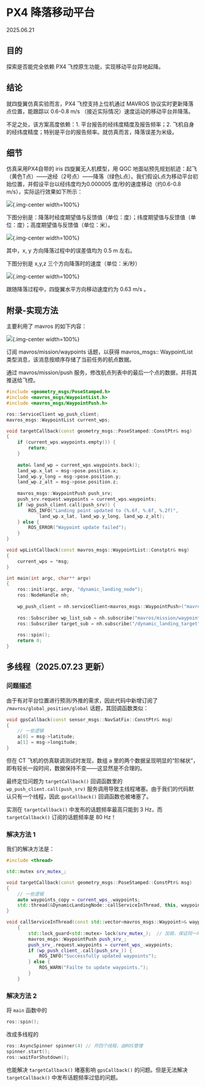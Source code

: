 # PX4 降落移动平台

2025.06.21

## 目的

探索是否能完全依赖 PX4 飞控原生功能，实现移动平台异地起降。

## 结论

就四旋翼仿真实验而言，PX4 飞控支持上位机通过 MAVROS 协议实时更新降落点位置，能跟踪以 0.6-0.8 m/s （接近实际情况）速度运动的移动平台并降落。

不足之处，该方案高度依赖：1. 平台报告的经纬度精度及报告频率；2. 飞机自身的经纬度精度；特别是平台的报告频率。就仿真而言，降落误差为米级。

## 细节

仿真采用PX4自带的 iris 四旋翼无人机模型，用 QGC 地面站预先规划航迹：起飞（黄色T点）——途经（2号点）——降落（绿色L点）。我们假设L点为移动平台初始位置，并假设平台以经纬度均为0.000005 度/秒的速度移动（约0.6-0.8 m/s），实际运行效果如下所示：

![](./PX4降落移动平台.assets/QGC效果.png){.img-center width=100%}

下图分别是：降落时经度期望值与反馈值（单位：度）；纬度期望值与反馈值（单位：度）；高度期望值与反馈值（单位：米）。

![](./PX4降落移动平台.assets/降落时的经纬度和高度.png){.img-center width=100%}

其中，x, y 方向降落过程中的误差值均为 0.5 m 左右。

下图分别是 x,y,z 三个方向降落时的速度（单位：米/秒）

![](./PX4降落移动平台.assets/降落时的速度.png){.img-center width=100%}

跟随降落过程中，四旋翼水平方向移动速度约为 0.63 m/s 。

## 附录-实现方法

主要利用了 mavros 的如下内容：

![](./PX4降落移动平台.assets/mavros截图.png){.img-center width=100%}

订阅 mavros/mission/waypoints 话题，以获得 mavros_msgs:: WaypointList 类型消息，该消息按顺序存储了当前任务的航点数据。

通过 mavros/mission/push 服务，修改航点列表中的最后一个点的数据，并将其推送给飞控。

```cpp
#include <geometry_msgs/PoseStamped.h>
#include <mavros_msgs/WaypointList.h>
#include <mavros_msgs/WaypointPush.h>

ros::ServiceClient wp_push_client;
mavros_msgs::WaypointList current_wps;

void targetCallback(const geometry_msgs::PoseStamped::ConstPtr& msg)
{
	if (current_wps.waypoints.empty()) {
		return;
	}
	
	auto& land_wp = current_wps.waypoints.back();
	land_wp.x_lat = msg->pose.position.x;
	land_wp.y_long = msg->pose.position.y;
	land_wp.z_alt = msg->pose.position.z;
	
	mavros_msgs::WaypointPush push_srv;
	push_srv.request.waypoints = current_wps.waypoints;
	if (wp_push_client.call(push_srv)) {
		ROS_INFO("Landing point updated to (%.6f, %.6f, %.2f)", 
			land_wp.x_lat, land_wp.y_long, land_wp.z_alt);
	} else {
		ROS_ERROR("Waypoint update failed");
	}
}

void wpListCallback(const mavros_msgs::WaypointList::Constptr& msg)
{
	current_wps = *msg;
}

int main(int argc, char** argv)
{
	ros::init(argc, argv, "dynamic_landing_node");
	ros::NodeHandle nh;
	
	wp_push_client = nh.serviceClient<mavros_msgs::WaypointPush>("mavros/mission/push");
	
	ros::Subscriber wp_list_sub = nh.subscribe("mavros/mission/waypoints", 1, wpListCallback);
	ros::Subscriber target_sub = nh.subscribe("/dynamic_landing_target", 10, targetCallback);
	
	ros::spin();
	return 0;
}
```

## 多线程（2025.07.23 更新）

### 问题描述

由于有对平台位置进行预测/外推的需求，因此代码中新增订阅了 `/mavros/global_position/global` 话题，其回调函数类似：

```cpp
void gpsCallback(const sensor_msgs::NavSatFix::ConstPtr& msg)
{
	// 一些逻辑
	a[0] = msg->latitude;
	a[1] = msg->longitude;
}
```

但在 CT 飞机的仿真联调测试时发现，数组 a 里的两个数据呈现明显的“阶梯状”，即有较长一段时间，数据保持不变——这显然是不合理的。

最终定位问题为 `targetCallback()` 回调函数里的 `wp_push_client.call(push_srv)` 服务调用导致主线程堵塞。由于我们的代码默认只有一个线程，因此 `gpsCallback()` 回调函数也被堵塞了。

实测在 `targetCallback()` 中发布的话题频率最高只能到 3 Hz，而 `targetCallback()` 订阅的话题频率是 80 Hz！

### 解决方法 1

我们的解决方法是：

```c++
#include <thread>

std::mutex srv_mutex_;

void targetCallback(const geometry_msgs::PoseStamped::ConstPtr& msg)
{
	// 一些逻辑
    auto waypoints_copy = current_wps_.waypoints;
    std::thread(&DynamicLandingNode::callServiceInThread, this, waypoints_copy).detach(); // 这里用 this 是因为这两个函数都被我们放到了同一个类里
}

void callServiceInThread(const std::vector<mavros_msgs::Waypoint>& waypoints)
    {
        std::lock_guard<std::mutex> lock(srv_mutex_);  // 加锁，保证同一时刻只有一个线程调用服务
        mavros_msgs::WaypointPush push_srv_;
        push_srv_.request.waypoints = current_wps_.waypoints;
        if (wp_push_client_.call(push_srv_)) {
            ROS_INFO("Successfully updated waypoints");
        } else {
            ROS_WARN("Failte to update waypoints.");
        }
    }
```

### 解决方法 2

将 `main` 函数中的

```c++
ros::spin();
```

改成多线程的 

```c++
ros::AsyncSpinner spinner(4) // 开四个线程，由ROS管理
spinner.start();
ros::waitForShutdown();
```

也能解决 `targetCallback()` 堵塞影响 `gpsCallback()` 的问题。但是无法解决 `targetCallback()` 中发布话题频率过低的问题。